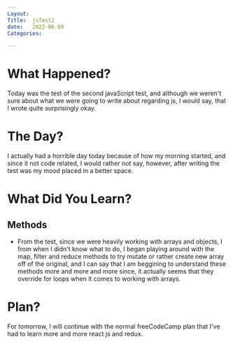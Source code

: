 ```yaml
---
Layout:
Title:  jsTest2
date:   2022-06-09
Categories:

---
```


# What Happened?
Today was the test of the second javaScript test, and although we weren't sure about what we were going to write about regarding js, I would say, that I wrote quite surprisingly okay.

# The Day?
I actually had a horrible day today because of how my morning started, and since it not code related, I would rather not say, however, after writing the test was my mood placed in a better space.

# What Did You Learn?
## Methods
- From the test, since we were heavily working with arrays and objects, I from when I didn't know what to do, I began playing around with the map, filter and reduce methods to try mutate or rather create new array off of the original, and I can say that I am beggining to understand these methods more and more and more since, it actually seems that they override for loops when it comes to working with arrays.

# Plan?
For tomorrow, I will continue with the normal freeCodeCamp plan that I've had to learn more and more react js and redux.